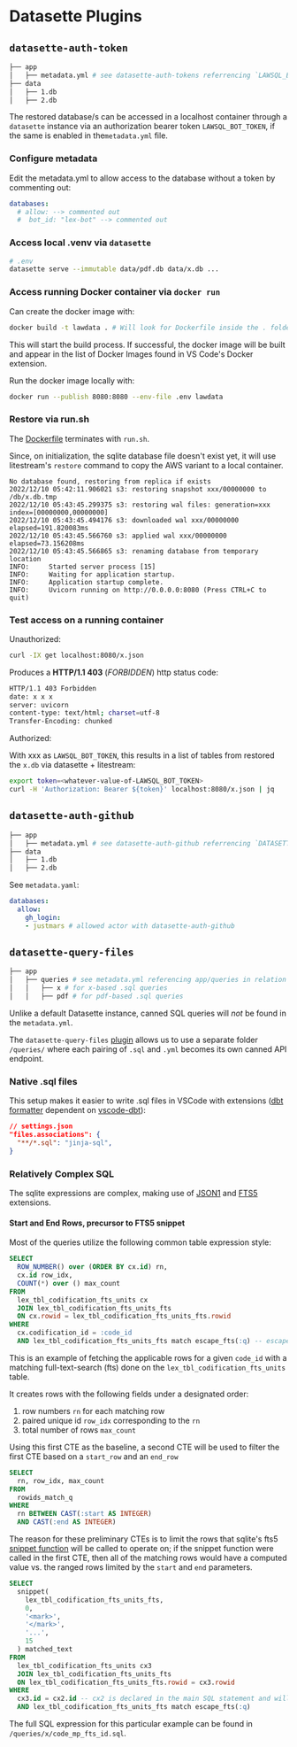# Datasette Plugins

## `datasette-auth-token`

```sh
├── app
│   ├── metadata.yml # see datasette-auth-tokens referrencing `LAWSQL_BOT_TOKEN`
├── data
│   ├── 1.db
│   ├── 2.db
```

The restored database/s can be accessed in a localhost container through a `datasette` instance via an authorization bearer token `LAWSQL_BOT_TOKEN`, if the same is enabled in the`metadata.yml` file.

### Configure metadata

Edit the metadata.yml to allow access to the database without a token by commenting out:

```yaml
databases:
  # allow: --> commented out
  #  bot_id: "lex-bot" --> commented out
```

### Access local .venv via `datasette`

```sh
# .env
datasette serve --immutable data/pdf.db data/x.db ...
```

### Access running Docker container via `docker run`

Can create the docker image with:

```sh
docker build -t lawdata . # Will look for Dockerfile inside the . folder
```

This will start the build process. If successful, the docker image will be built and appear in the list of Docker Images found in VS Code's Docker extension.

Run the docker image locally with:

```sh
docker run --publish 8080:8080 --env-file .env lawdata
```

### Restore via run.sh

The [Dockerfile](../Dockerfile) terminates with `run.sh`.

Since, on initialization, the sqlite database file doesn't exist yet, it will use litestream's `restore` command to copy the AWS variant to a local container.

```console
No database found, restoring from replica if exists
2022/12/10 05:42:11.906021 s3: restoring snapshot xxx/00000000 to /db/x.db.tmp
2022/12/10 05:43:45.299375 s3: restoring wal files: generation=xxx index=[00000000,00000000]
2022/12/10 05:43:45.494176 s3: downloaded wal xxx/00000000 elapsed=191.820083ms
2022/12/10 05:43:45.566760 s3: applied wal xxx/00000000 elapsed=73.156208ms
2022/12/10 05:43:45.566865 s3: renaming database from temporary location
INFO:     Started server process [15]
INFO:     Waiting for application startup.
INFO:     Application startup complete.
INFO:     Uvicorn running on http://0.0.0.0:8080 (Press CTRL+C to quit)
```

### Test access on a running container

Unauthorized:

```sh
curl -IX get localhost:8080/x.json
```

Produces a **HTTP/1.1  403** (_FORBIDDEN_) http status code:

```sh
HTTP/1.1 403 Forbidden
date: x x x
server: uvicorn
content-type: text/html; charset=utf-8
Transfer-Encoding: chunked
```

Authorized:

With xxx as `LAWSQL_BOT_TOKEN`, this results in a list of tables from restored the `x.db` via datasette + litestream:

```sh
export token=<whatever-value-of-LAWSQL_BOT_TOKEN>
curl -H 'Authorization: Bearer ${token}' localhost:8080/x.json | jq
```

## `datasette-auth-github`

```sh
├── app
│   ├── metadata.yml # see datasette-auth-github referrencing `DATASETTE_GITHUB_AUTH_CLIENT_ID` and `DATASETTE_GITHUB_AUTH_CLIENT_SECRET`
├── data
│   ├── 1.db
│   ├── 2.db
```

See `metadata.yaml`:

```yaml
databases:
  allow:
    gh_login:
    - justmars # allowed actor with datasette-auth-github
```

## `datasette-query-files`

```sh
├── app
│   ├── queries # see metadata.yml referencing app/queries in relation to datasette-query-files
│   │   ├── x # for x-based .sql queries
│   │   ├── pdf # for pdf-based .sql queries
```

Unlike a default Datasette instance, canned SQL queries will _not_ be found in the `metadata.yml`.

The `datasette-query-files` [plugin](https://github.com/eyeseast/datasette-query-files) allows us to use a separate folder `/queries/` where each pairing of `.sql` and `.yml` becomes its own canned API endpoint.

### Native .sql files

This setup makes it easier to write .sql files in VSCode with extensions ([dbt formatter](https://github.com/henriblancke/vscode-dbt-formatter) dependent on [vscode-dbt](https://github.com/bastienboutonnet/vscode-dbt.git)):

```json
// settings.json
"files.associations": {
  "**/*.sql": "jinja-sql",
}
```

### Relatively Complex SQL

The sqlite expressions are complex, making use of [JSON1](https://www.sqlite.org/json1.html) and [FTS5](https://www.sqlite.org/fts5.html) extensions.

#### Start and End Rows, precursor to FTS5 snippet

Most of the queries utilize the following common table expression style:

```sql
SELECT
  ROW_NUMBER() over (ORDER BY cx.id) rn,
  cx.id row_idx,
  COUNT(*) over () max_count
FROM
  lex_tbl_codification_fts_units cx
  JOIN lex_tbl_codification_fts_units_fts
  ON cx.rowid = lex_tbl_codification_fts_units_fts.rowid
WHERE
  cx.codification_id = :code_id
  AND lex_tbl_codification_fts_units_fts match escape_fts(:q) -- escape_fts is a datasette-defined user function
```

This is an example of fetching the applicable rows for a given `code_id` with a matching full-text-search (fts) done on the `lex_tbl_codification_fts_units` table.

It creates rows with the following fields under a designated order:

1. row numbers `rn` for each matching row
2. paired unique id `row_idx` corresponding to the `rn`
3. total number of rows `max_count`

Using this first CTE as the baseline, a second CTE will be used to filter the first CTE based on a `start_row` and an `end_row`

```sql
SELECT
  rn, row_idx, max_count
FROM
  rowids_match_q
WHERE
  rn BETWEEN CAST(:start AS INTEGER)
  AND CAST(:end AS INTEGER)
```

The reason for these preliminary CTEs is to limit the  rows that sqlite's fts5 [snippet function](https://www.sqlite.org/fts5.html#the_snippet_function) will be called to operate on; if the snippet function were called in the first CTE, then all of the matching rows would have a computed value vs. the ranged rows limited by the `start` and `end` parameters.

```sql
SELECT
  snippet(
    lex_tbl_codification_fts_units_fts,
    0,
    '<mark>',
    '</mark>',
    '...',
    15
  ) matched_text
FROM
  lex_tbl_codification_fts_units cx3
  JOIN lex_tbl_codification_fts_units_fts
  ON lex_tbl_codification_fts_units_fts.rowid = cx3.rowid
WHERE
  cx3.id = cx2.id -- cx2 is declared in the main SQL statement and will be based on the prefiltered rows
  AND lex_tbl_codification_fts_units_fts match escape_fts(:q)
```

The full SQL expression for this particular example can be found in `/queries/x/code_mp_fts_id.sql`.
